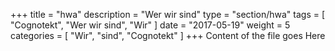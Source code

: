 +++
title = "hwa"
description = "Wer wir sind"
type = "section/hwa"
tags = [ "Cognotekt", "Wer wir sind", "Wir" ]
date = "2017-05-19"
weight = 5
categories = [
  "Wir",
  "sind",
  "Cognotekt"
]
+++
Content of the file goes Here
